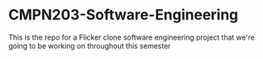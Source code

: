 # CMPN203-Software-Engineering
This is the repo for a Flicker clone software engineering project that we're going to be working on throughout this semester
